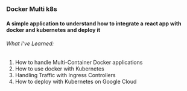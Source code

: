### Docker Multi k8s

#### A simple application to understand how to integrate a react app with docker and kubernetes and deploy it

###### What I've Learned:

1. How to handle Multi-Container Docker applications
1. How to use docker with Kubernetes
1. Handling Traffic with Ingress Controllers
1. How to deploy with Kubernetes on Google Cloud
